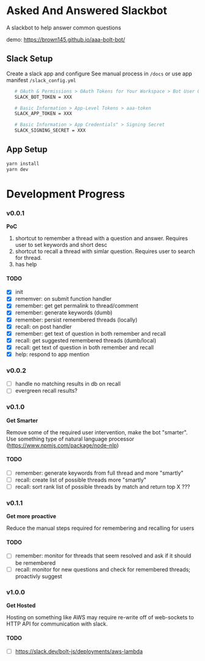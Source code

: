 # Asked And Answered Slackbot
A slackbot to help answer common questions 

demo: https://brown145.github.io/aaa-bolt-bot/

## Slack Setup
Create a slack app and configure
See manual process in `/docs` or use app manifest `/slack_config.yml`

```bash
   # OAuth & Permissions > OAuth Tokens for Your Workspace > Bot User OAuth Token
   SLACK_BOT_TOKEN = XXX

   # Basic Information > App-Level Tokens > aaa-token
   SLACK_APP_TOKEN = XXX

   # Basic Information > App Credentials" > Signing Secret
   SLACK_SIGNING_SECRET = XXX
```

## App Setup
```bash
yarn install
yarn dev
```

# Development Progress

### v0.0.1
**PoC**

 1. shortcut to remember a thread with a question and answer. Requires user to set keywords and short desc
 1. shortcut to recall a thread with simlar question. Requires user to search for thread.
 1. has help

#### TODO
 - [x] init
 - [x] rememver: on submit function handler
 - [x] remember: get get permalink to thread/comment
 - [x] remember: generate keywords (dumb)
 - [x] remember: persist remembered threads (locally)
 - [x] recall: on post handler
 - [x] remember: get text of question in both remember and recall
 - [x] recall: get suggested remembered threads (dumb/local)
 - [x] recall: get text of question in both remember and recall
 - [x] help: respond to app mention

### v0.0.2
 - [ ] handle no matching results in db on recall
 - [ ] evergreen recall results?

### v0.1.0
**Get Smarter**

Remove some of the required user intervention, make the bot "smarter". Use something type of natural language processor (https://www.npmjs.com/package/node-nlp)

#### TODO
- [ ] remember: generate keywords from full thread and more "smartly"
- [ ] recall: create list of possible threads more "smartly"
- [ ] recall: sort rank list of possible threads by match and return top X ???

### v0.1.1
**Get more proactive**

Reduce the manual steps required for remembering and recalling for users

#### TODO
- [ ] remember: monitor for threads that seem resolved and ask if it should be remembered
- [ ] recall: monitor for new questions and check for remembered threads; proactivly suggest

### v1.0.0
**Get Hosted**

Hosting on something like AWS may require re-write off of web-sockets to HTTP API for communication with slack.

#### TODO
 - [ ] https://slack.dev/bolt-js/deployments/aws-lambda
